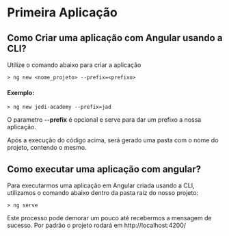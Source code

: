 # Primeira Aplicação

## Como Criar uma aplicação com Angular usando a CLI?

Utilize o comando abaixo para criar a aplicação

```
> ng new <nome_projeto> --prefix=<prefixo>
```

#### Exemplo:

```
> ng new jedi-academy --prefix=jad
```

O parametro **--prefix** é opcional e serve para dar um prefixo a nossa aplicação.

Após a execução do código acima, será gerado uma pasta com o nome do projeto, contendo o mesmo.

## Como executar uma aplicação com angular?

Para executarmos uma aplicação em Angular criada usando a CLI, utilizamos o comando abaixo dentro da pasta raiz do nosso projeto:

```
> ng serve
```

Este processo pode demorar um pouco até recebermos a mensagem de sucesso.
Por padrão o projeto rodará em http://localhost:4200/
